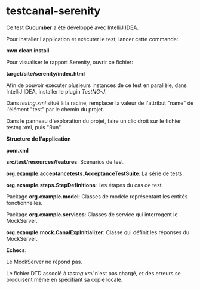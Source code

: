 # testcanal-serenity
Ce test **Cucumber** a été développé avec IntelliJ IDEA.


Pour installer l'application et exécuter le test, lancer cette commande:

**mvn clean install**


Pour visualiser le rapport Serenity, ouvrir ce fichier:

**target/site/serenity/index.html**


Afin de pouvoir exécuter plusieurs instances de ce test en parallèle, dans IntelliJ IDEA, installer le plugin _TestNG-J_.

Dans _testng.xml_ situé à la racine, remplacer la valeur de l'attribut "name" de l'élément "test" par le chemin du projet.

Dans le panneau d'exploration du projet, faire un clic droit sur le fichier testng.xml, puis "Run".

**Structure de l'application**

**pom.xml**

**src/test/resources/features**: Scénarios de test.

**org.example.acceptancetests.AcceptanceTestSuite**: La série de tests.

**org.example.steps.StepDefinitions**: Les étapes du cas de test.

Package **org.example.model**: Classes de modèle représentant les entités fonctionnelles.

Package **org.example.services**: Classes de service qui interrogent le MockServer.

**org.example.mock.CanalExpInitializer**: Classe qui définit les réponses du MockServer.

**Echecs**:

Le MockServer ne répond pas.

Le fichier DTD associé à _testng.xml_ n'est pas chargé, et des erreurs se produisent même en spécifiant sa copie locale.
